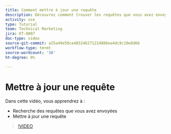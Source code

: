 ```yaml
---
title: Comment mettre à jour une requête
description: Découvrez comment trouver les requêtes que vous avez envoyées et mettre à jour ces requêtes.
activity: use
type: Tutorial
team: Technical Marketing
jira: KT-8807
doc-type: video
source-git-commit: a25a49e59ca483246271214886ea4dc9c10e8d66
workflow-type: tm+mt
source-wordcount: '38'
ht-degree: 0%

---
```


# Mettre à jour une requête

Dans cette vidéo, vous apprendrez à :

* Recherche des requêtes que vous avez envoyées
* Mettre à jour une requête

>[!VIDEO](https://video.tv.adobe.com/v/336091/?quality=12&learn=on)

<!---
Guide
Update a work request
--->